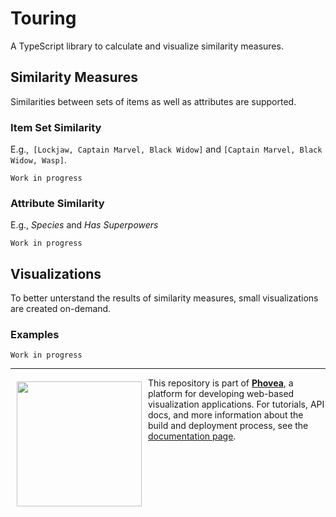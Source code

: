 # Touring
A TypeScript library to calculate and visualize similarity measures.

## Similarity Measures
Similarities between sets of items as well as attributes are supported.

### Item Set Similarity
E.g.,` [Lockjaw, Captain Marvel, Black Widow]` and `[Captain Marvel, Black Widow, Wasp]`.

`Work in progress`


### Attribute Similarity
E.g., *Species* and *Has Superpowers*

`Work in progress`

## Visualizations
To better unterstand the results of similarity measures, small visualizations are created on-demand.

### Examples

`Work in progress`



***

<a href="https://caleydo.org"><img src="http://caleydo.org/assets/images/logos/caleydo.svg" align="left" width="200px" hspace="10" vspace="6"></a>
This repository is part of **[Phovea](http://phovea.caleydo.org/)**, a platform for developing web-based visualization applications. For tutorials, API docs, and more information about the build and deployment process, see the [documentation page](http://phovea.caleydo.org).


[phovea-image]: https://img.shields.io/badge/Phovea-Client%20Plugin-F47D20.svg
[phovea-url]: https://phovea.caleydo.org
[npm-image]: https://badge.fury.io/js/touring.svg
[npm-url]: https://npmjs.org/package/touring
[travis-image]: https://travis-ci.org/caleydo/touring.svg?branch=master
[travis-url]: https://travis-ci.org/caleydo/touring
[daviddm-image]: https://david-dm.org/caleydo/touring/status.svg
[daviddm-url]: https://david-dm.org/caleydo/touring
